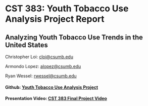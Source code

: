 # CST 383: Youth Tobacco Use Analysis Project Report

## Analyzing Youth Tobacco Use Trends in the United States

Christopher Loi: cloi@csumb.edu

Armondo Lopez: alopez@csumb.edu

Ryan Wessel: rwessel@csumb.edu

#### Github: [Youth Tobacco Use Analysis Project](https://github.com/christopherloi/CST383/)

#### Presentation Video: [CST 383 Final Project Video](https://www.youtube.com/watch?v=SChR47LHRK8)
